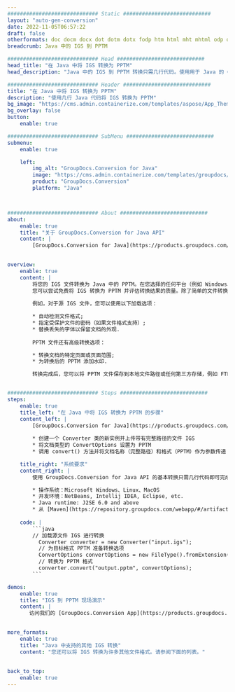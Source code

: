 ```yaml
---
############################# Static ############################
layout: "auto-gen-conversion"
date: 2022-11-05T06:57:22
draft: false
otherformats: doc docm docx dot dotm dotx fodp htm html mht mhtml odp odt otp pot potm potx pps ppsm ppsx ppt pptm pptx rtf
breadcrumb: Java 中的 IGS 到 PPTM

############################# Head ############################
head_title: "在 Java 中将 IGS 转换为 PPTM"
head_description: "Java 中的 IGS 到 PPTM 转换只需几行代码。使用用于 Java 的 GroupDocs 文档转换 API 转换 160 多种文件格式"

############################# Header ############################
title: "在 Java 中将 IGS 转换为 PPTM"
description: "使用几行 Java 代码将 IGS 转换为 PPTM"
bg_image: "https://cms.admin.containerize.com/templates/aspose/App_Themes/V3/images/bg/header1.png"
bg_overlay: false
button:
    enable: true

############################# SubMenu ############################
submenu:
    enable: true

    left:
        img_alt: "GroupDocs.Conversion for Java"
        image: "https://cms.admin.containerize.com/templates/groupdocs/images/product-logos/90x90-noborder/groupdocs-conversion-java.png"
        product: "GroupDocs.Conversion"
        platform: "Java"



############################# About ############################
about:
    enable: true
    title: "关于 GroupDocs.Conversion for Java API"
    content: |
        [GroupDocs.Conversion for Java](https://products.groupdocs.com/conversion/java/) 是一种高级文件格式转换 API，用于在 Microsoft Office、OpenDocument、PDF、HTML、电子邮件、CAD 等流行图像和文档格式之间进行转换。只需几行代码即可完成更多工作。本机 API 会自动检测原始文档的格式，并提供许多选项来自定义转换后的文档。除了从文档中提取信息的功能外，它还默认支持将转换结果缓存到本地磁盘。但是，任何类型的缓存存储都可以通过实施适当的接口来支持 - Amazon S3、Dropbox、Google Drive、Windows Azure、Reddis 或任何其他接口。
    

overview:
    enable: true
    content: |
        将您的 IGS 文件转换为 Java 中的 PPTM。在您选择的任何平台（例如 Windows、Linux、macOS）上，只需几行 Java 代码。
        您可以尝试免费将 IGS 转换为 PPTM 并评估转换结果的质量。除了简单的文件转换脚本外，您还可以尝试更复杂的选项来加载 IGS 源文件并存储 PPTM 输出。 
        
        例如，对于源 IGS 文件，您可以使用以下加载选项：

        * 自动检测文件格式;
        * 指定受保护文件的密码（如果文件格式支持）;
        * 替换丢失的字体以保留文档的外观.
        
        PPTM 文件还有高级转换选项：

        * 转换文档的特定页面或页面范围;
        * 为转换后的 PPTM 添加水印.

        转换完成后，您可以将 PPTM 文件保存到本地文件路径或任何第三方存储，例如 FTP、Amazon S3、Google Drive、Dropbox 等。请注意 - 转换 IGS到 PPTM，您不需要安装任何额外的软件，例如 MS Office、Open Office、Adobe Acrobat Reader 等。


############################# Steps ############################
steps:
    enable: true
    title_left: "在 Java 中将 IGS 转换为 PPTM 的步骤"
    content_left: |
        [GroupDocs.Conversion for Java](https://products.groupdocs.com/conversion/java/) 允许开发人员使用几行代码轻松地将 IGS 文件转换为 PPTM。
        
        * 创建一个 Converter 类的新实例并上传带有完整路径的文件 IGS
        * 将文档类型的 ConvertOptions 设置为 PPTM
        * 调用 convert() 方法并将文档名称（完整路径）和格式（PPTM）作为参数传递

    title_right: "系统要求"
    content_right: |
        使用 GroupDocs.Conversion for Java API 的基本转换只需几行代码即可完成。所有主要平台和操作系统都支持我们的 API。在执行以下代码之前，请确保您的系统上安装了以下先决条件。

        * 操作系统：Microsoft Windows、Linux、MacOS
        * 开发环境：NetBeans, Intellij IDEA, Eclipse, etc.
        * Java runtime: J2SE 6.0 and above
        * 从 [Maven](https://repository.groupdocs.com/webapp/#/artifacts/browse/tree/General/repo/com/groupdocs/groupdocs-conversion) 获取最新的 GroupDocs.Conversion for Java
         
    code: |
        ```java    
        // 加载源文件 IGS 进行转换
          Converter converter = new Converter("input.igs");
          // 为目标格式 PPTM 准备转换选项
          ConvertOptions convertOptions = new FileType().fromExtension("pptm").getConvertOptions();
          // 转换为 PPTM 格式
          converter.convert("output.pptm", convertOptions);
        ```

demos:
    enable: true
    title: "IGS 到 PPTM 现场演示"
    content: |
       访问我们的 [GroupDocs.Conversion App](https://products.groupdocs.app/conversion/family) 网站并立即尝试 IGS 到 PPTM 转换。免费演示具有以下好处
          

more_formats:
    enable: true
    title: "Java 中支持的其他 IGS 转换"
    content: "您还可以将 IGS 转换为许多其他文件格式。请参阅下面的列表。"
       
       
back_to_top:
    enable: true
---
```

